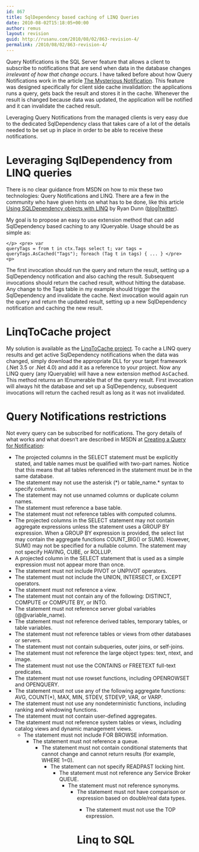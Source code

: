 ```yaml
---
id: 867
title: SqlDependency based caching of LINQ Queries
date: 2010-08-02T15:18:05+00:00
author: remus
layout: revision
guid: http://rusanu.com/2010/08/02/863-revision-4/
permalink: /2010/08/02/863-revision-4/
---
```

Query Notifications is the SQL Server feature that allows a client to subscribe to notifications that are send when data in the database changes _irrelevant of how that change occurs_. I have talked before about how Query Notifications work in the article [The Mysterious Notification](http://rusanu.com/2006/06/17/the-mysterious-notification/). This feature was designed specifically for client side cache invalidation: the applications runs a query, gets back the result and stores it in the cache. Whenever the result is changed because data was updated, the application will be notified and it can invalidate the cached result.

Leveraging Query Notifications from the managed clients is very easy due to the dedicated SqlDependency class that takes care of a lot of the details needed to be set up in place in order to be able to receive these notifications.

# Leveraging SqlDependency from LINQ queries

There is no clear guidance from MSDN on how to mix these two technologies: Query Notifications and LINQ. There are a few in the community who have given hints on what has to be done, like this article [Using SQLDependency objects with LINQ](http://dunnry.com/blog/UsingSQLDependencyObjectsWithLINQ.aspx) by Ryan Dunn ([blog](http://dunnry.com/blog/)|[twitter](http://twitter.com/dunnry)).

My goal is to propose an easy to use extension method that can add SqlDependency based caching to any IQueryable<T>. Usage should be as simple as:

<code class="prettyprint lang-sql">&lt;/p>
&lt;pre>
var queryTags = from t in ctx.Tags select t;
var tags = queryTags.AsCached("Tags");
foreach (Tag t in tags)
{
  ...
}
&lt;/pre>
&lt;p></code>

The first invocation should run the query and return the result, setting up a SqlDependency notification and also caching the result. Subsequent invocations should return the cached result, without hitting the database. Any change to the Tags table in my example should trigger the SqlDependency and invalidate the cache. Next invocation would again run the query and return the updated result, setting up a new SqlDependency notification and caching the new result.

# LinqToCache project

My solution is available as the [LinqToCache project](http://code.google.com/p/linqtocache/). To cache a LINQ query results and get active SqlDependency notifications when the data was changed, simply download the appropriate DLL for your target framework (.Net 3.5 or .Net 4.0) and add it as a reference to your project. Now any LINQ query (any IQueryable) will have a new extension method <tt>AsCached</tt>. This method returns an IEnumerable that of the query result. First invocation will always hit the database and set up a SqlDependency, subsequent invocations will return the cached result as long as it was not invalidated.

# Query Notifications restrictions

Not every query can be subscribed for notifications. The gory details of what works and what doesn&#8217;t are described in MSDN at <a href="http://msdn.microsoft.com/en-us/library/ms181122.aspx" target="_blank">Creating a Query for Notification</a>:

<quote>

  * The projected columns in the SELECT statement must be explicitly stated, and table names must be qualified with two-part names. Notice that this means that all tables referenced in the statement must be in the same database.
  * The statement may not use the asterisk (\*) or table_name.\* syntax to specify columns.
  * The statement may not use unnamed columns or duplicate column names.
  * The statement must reference a base table.
  * The statement must not reference tables with computed columns.
  * The projected columns in the SELECT statement may not contain aggregate expressions unless the statement uses a GROUP BY expression. When a GROUP BY expression is provided, the select list may contain the aggregate functions COUNT_BIG() or SUM(). However, SUM() may not be specified for a nullable column. The statement may not specify HAVING, CUBE, or ROLLUP.
  * A projected column in the SELECT statement that is used as a simple expression must not appear more than once.
  * The statement must not include PIVOT or UNPIVOT operators.
  * The statement must not include the UNION, INTERSECT, or EXCEPT operators.
  * The statement must not reference a view.
  * The statement must not contain any of the following: DISTINCT, COMPUTE or COMPUTE BY, or INTO.
  * The statement must not reference server global variables (@@variable_name).
  * The statement must not reference derived tables, temporary tables, or table variables.
  * The statement must not reference tables or views from other databases or servers.
  * The statement must not contain subqueries, outer joins, or self-joins.
  * The statement must not reference the large object types: text, ntext, and image.
  * The statement must not use the CONTAINS or FREETEXT full-text predicates.
  * The statement must not use rowset functions, including OPENROWSET and OPENQUERY.
  * The statement must not use any of the following aggregate functions: AVG, COUNT(*), MAX, MIN, STDEV, STDEVP, VAR, or VARP.
  * The statement must not use any nondeterministic functions, including ranking and windowing functions.
  * The statement must not contain user-defined aggregates.
  * The statement must not reference system tables or views, including catalog views and dynamic management views. 
      * The statement must not include FOR BROWSE information. 
          * The statement must not reference a queue. 
              * The statement must not contain conditional statements that cannot change and cannot return results (for example, WHERE 1=0). 
                  * The statement can not specify READPAST locking hint. 
                      * The statement must not reference any Service Broker QUEUE. 
                          * The statement must not reference synonyms. 
                              * The statement must not have comparison or expression based on double/real data types. 
                                  * The statement must not use the TOP expression. </ul> 
                                    </quote>
                                    
                                    # Linq to SQL</p>